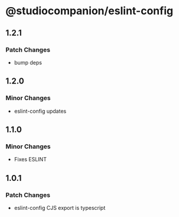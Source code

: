 # @studiocompanion/eslint-config

## 1.2.1

### Patch Changes

- bump deps

## 1.2.0

### Minor Changes

- eslint-config updates

## 1.1.0

### Minor Changes

- Fixes ESLINT

## 1.0.1

### Patch Changes

- eslint-config CJS export is typescript
